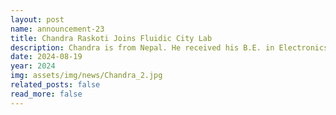 ```yaml
---
layout: post
name: announcement-23
title: Chandra Raskoti Joins Fluidic City Lab
description: Chandra is from Nepal. He received his B.E. in Electronics and Communication Engineering at <a href="https://pcampus.edu.np/"> IOE, Pulchowk Campus</a>, <a href="https://tu.edu.np/"> Tribhuvan University</a>. Next time you're up for a game, just hit him up—he'll probably say yes.
date: 2024-08-19
year: 2024
img: assets/img/news/Chandra_2.jpg
related_posts: false
read_more: false
---
```

